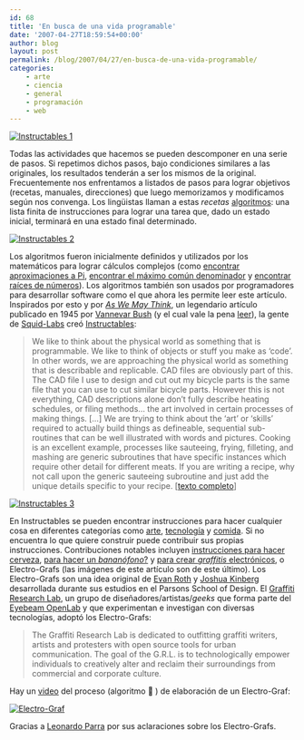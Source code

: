 ```yaml
---
id: 68
title: 'En busca de una vida programable'
date: '2007-04-27T18:59:54+00:00'
author: blog
layout: post
permalink: /blog/2007/04/27/en-busca-de-una-vida-programable/
categories:
    - arte
    - ciencia
    - general
    - programación
    - web
---
```


[![Instructables 1](//www.mauriciogiraldo.com/blog/wp-content/uploads/2007/04/instructable1.jpg)](http://www.instructables.com/id/ERK1ZODLCBEP286KBZ/ "Electro-Graf en Instructables")

Todas las actividades que hacemos se pueden descomponer en una serie de pasos. Si repetimos dichos pasos, bajo condiciones similares a las originales, los resultados tenderán a ser los mismos de la original. Frecuentemente nos enfrentamos a listados de pasos para lograr objetivos (recetas, manuales, direcciones) que luego memorizamos y modificamos según nos convenga. Los lingüistas llaman a estas *recetas* [algoritmos](http://es.wikipedia.org/wiki/Algoritmo "Algoritmo en Wikipedia"): una lista finita de instrucciones para lograr una tarea que, dado un estado inicial, terminará en una estado final determinado.

[![Instructables 2](//www.mauriciogiraldo.com/blog/wp-content/uploads/2007/04/instructable2.jpg)](http://www.instructables.com/id/ERK1ZODLCBEP286KBZ/ "Electro-Graf en Instructables")

Los algoritmos fueron inicialmente definidos y utilizados por los matemáticos para lograr cálculos complejos (como [encontrar aproximaciones a Pi](http://mathworld.wolfram.com/ArchimedesAlgorithm.html "Algoritmo de Arquímedes"), [encontrar el máximo común denominador](http://mathworld.wolfram.com/EuclideanAlgorithm.html "Algoritmo de Euclides") y [encontrar raí­ces de números](http://mathworld.wolfram.com/NewtonsMethod.html "Método de Newton")). Los algoritmos también son usados por programadores para desarrollar software como el que ahora les permite leer este artí­culo. Inspirados por esto y por [*As We May Think*](http://www.theatlantic.com/doc/194507/bush "artículo en The Atlantic"), un legendario artí­culo publicado en 1945 por [Vannevar Bush](http://en.wikipedia.org/wiki/Vannevar_Bush "Vannevar Bush en Wikipedia") (y el cual vale la pena [leer](http://www.theatlantic.com/doc/194507/bush "As We May Think")), la gente de [Squid-Labs](http://www.squid-labs.com/) creó [Instructables](http://www.instructables.com/):

> We like to think about the physical world as something that is programmable. We like to think of objects or stuff you make as ‘code’. In other words, we are approaching the physical world as something that is describable and replicable. CAD files are obviously part of this. The CAD file I use to design and cut out my bicycle parts is the same file that you can use to cut similar bicycle parts. However this is not everything, CAD descriptions alone don’t fully describe heating schedules, or filing methods… the art involved in certain processes of making things. \[…\] We are trying to think about the ‘art’ or ‘skills’ required to actually build things as defineable, sequential sub-routines that can be well illustrated with words and pictures. Cooking is an excellent example, processes like sauteeing, frying, filleting, and mashing are generic subroutines that have specific instances which require other detail for different meats. If you are writing a recipe, why not call upon the generic sauteeing subroutine and just add the unique details specific to your recipe. \[[texto completo](http://www.instructables.com/about/fullstory.jsp "About Instructables")\]

[![Instructables 3](//www.mauriciogiraldo.com/blog/wp-content/uploads/2007/04/instructable3.jpg)](http://www.instructables.com/id/ERK1ZODLCBEP286KBZ/ "Electro-Graf en Instructables")

En Instructables se pueden encontrar instrucciones para hacer cualquier cosa en diferentes categorí­as como [arte](http://www.instructables.com/tag/type:instructable/category:art/), [tecnologí­a](http://www.instructables.com/tag/type:instructable/category:tech/) y [comida](http://www.instructables.com/tag/type:instructable/category:food/). Si no encuentra lo que quiere construir puede contribuir sus propias instrucciones. Contribuciones notables incluyen [instrucciones para hacer cerveza](http://www.instructables.com/id/E897F4SS6AEP28750F/), [para hacer un *bananófono*?](http://www.instructables.com/id/EP4I4EWF05IO1YO/) y [para crear *graffitis* electrónicos](http://www.instructables.com/ex/i/95C0F26AF25910288451001143E7E506/), o Electro-Grafs (las imágenes de este artí­culo son de este último). Los Electro-Grafs son una idea original de [Evan Roth](http://a.parsons.edu/~roth/thesis/TEMP_graf_analysis/index.html) y [Joshua Kinberg](http://a.parsons.edu/~jk/thesis/) desarrollada durante sus estudios en el Parsons School of Design. El [Graffiti Research Lab](http://graffitiresearchlab.com/), un grupo de diseñadores/artistas/*geeks* que forma parte del [Eyebeam OpenLab](http://research.eyebeam.org/) y que experimentan e investigan con diversas tecnologías, adoptó los Electro-Grafs:

> The Graffiti Research Lab is dedicated to outfitting graffiti writers, artists and protesters with open source tools for urban communication. The goal of the G.R.L. is to technologically empower individuals to creatively alter and reclaim their surroundings from commercial and corporate culture.

Hay un [video](http://graffitiresearchlab.com/?page_id=13#video) del proceso (algoritmo 🙂 ) de elaboración de un Electro-Graf:

[![Electro-Graf](//www.mauriciogiraldo.com/blog/wp-content/uploads/2007/04/electrograf.jpg)](http://graffitiresearchlab.com/?page_id=13#video "Electro-Graf en Instructables")

Gracias a [Leonardo Parra](http://www.fritolandia.com) por sus aclaraciones sobre los Electro-Grafs.